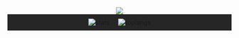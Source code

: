 <div align ="center">
  <img src="https://github.com/se0hyun/se0hyun/assets/79033073/a9f93951-cc90-4f8c-b442-405c1d97b7ed"/>

<div style="display: flex; align-items: center; justify-content: center; background-color: #262626; padding: 10px;">
    <img src="https://github-readme-stats.vercel.app/api?username=se0hyun&hide=stars,contribs&count_private=true&show_icons=true&theme=vue&title_color=00F6FF&text_color=FFFFFF&icon_color=00F6FF&bg_color=262626" alt="stats" style="margin-right: 20px;" />
    <img src="https://github-readme-stats.vercel.app/api/top-langs/?username=se0hyun&layout=compact&bg_color=262626&title_color=00F6FF" alt="toplangs" />
</div>
</div>

<!--
![Hits](https://hits.seeyoufarm.com/api/count/incr/badge.svg?url=https%3A%2F%2Fgithub.com%2Fse0hyun&count_bg=%230B666A&title_bg=%2397FEED&icon=&icon_color=%23000000&title=hits&edge_flat=false)-->

<!--
**se0hyun/se0hyun** is a ✨ _special_ ✨ repository because its `README.md` (this file) appears on your GitHub profile.

Here are some ideas to get you started:

- 🔭 I’m currently working on ...
- 🌱 I’m currently learning ...
- 👯 I’m looking to collaborate on ...
- 🤔 I’m looking for help with ...
- 💬 Ask me about ...
- 📫 How to reach me: ...
- 😄 Pronouns: ...
- ⚡ Fun fact: ...
-->

